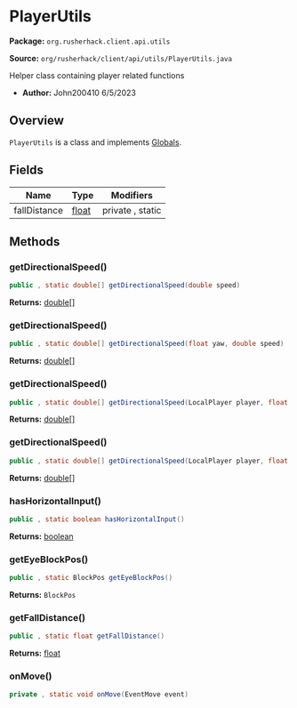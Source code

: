 # PlayerUtils

**Package:** `org.rusherhack.client.api.utils`

**Source:** `org/rusherhack/client/api/utils/PlayerUtils.java`

Helper class containing player related functions
* **Author:** John200410 6/5/2023



## Overview

`PlayerUtils` is a class and implements [Globals](/client/api/Globals.md).

## Fields

| Name | Type | Modifiers |
|------|------|----------|
| fallDistance | [float](https://docs.oracle.com/en/java/javase/21/docs/api/java.base/java/lang/Float.html) | private , static |


## Methods

### getDirectionalSpeed()

```java
public , static double[] getDirectionalSpeed(double speed)
```

**Returns:** [double](https://docs.oracle.com/en/java/javase/21/docs/api/java.base/java/lang/Double.html)[]

### getDirectionalSpeed()

```java
public , static double[] getDirectionalSpeed(float yaw, double speed)
```

**Returns:** [double](https://docs.oracle.com/en/java/javase/21/docs/api/java.base/java/lang/Double.html)[]

### getDirectionalSpeed()

```java
public , static double[] getDirectionalSpeed(LocalPlayer player, float yaw, double speed)
```

**Returns:** [double](https://docs.oracle.com/en/java/javase/21/docs/api/java.base/java/lang/Double.html)[]

### getDirectionalSpeed()

```java
public , static double[] getDirectionalSpeed(LocalPlayer player, float yaw, double speed, float forward, float strafe)
```

**Returns:** [double](https://docs.oracle.com/en/java/javase/21/docs/api/java.base/java/lang/Double.html)[]

### hasHorizontalInput()

```java
public , static boolean hasHorizontalInput()
```

**Returns:** [boolean](https://docs.oracle.com/en/java/javase/21/docs/api/java.base/java/lang/Boolean.html)

### getEyeBlockPos()

```java
public , static BlockPos getEyeBlockPos()
```

**Returns:** `BlockPos`

### getFallDistance()

```java
public , static float getFallDistance()
```

**Returns:** [float](https://docs.oracle.com/en/java/javase/21/docs/api/java.base/java/lang/Float.html)

### onMove()

```java
private , static void onMove(EventMove event)
```

